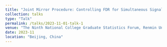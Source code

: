 ```yaml
---
title: "Joint Mirror Procedure: Controlling FDR for Simultaneous Signals"
collection: talks
type: "Talk"
permalink: /talks/2023-11-01-talk-1
venue: "The Ninth National College Graduate Statistics Forum, Renmin University of China"
date: 2023-11
location: "Beijing, China"
---
```

